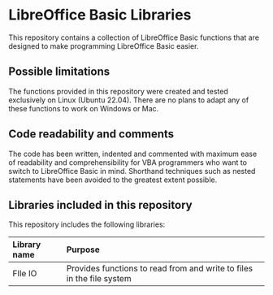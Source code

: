 # LibreOffice Basic Libraries
This repository contains a collection of LibreOffice Basic functions that are designed to make programming LibreOffice Basic easier.

## Possible limitations
The functions provided in this repository were created and tested exclusively on Linux (Ubuntu 22.04). There are no plans to adapt any of these functions to work on Windows or Mac.

## Code readability and comments
The code has been written, indented and commented with maximum ease of readability and comprehensibility for VBA programmers who want to switch to LibreOffice Basic in mind. Shorthand techniques such as nested statements have been avoided to the greatest extent possible.

## Libraries included in this repository
This repository includes the following libraries:

| Library name | Purpose |
|:------------- |:------------- |
| FIle IO | Provides functions to read from and write to files in the file system |